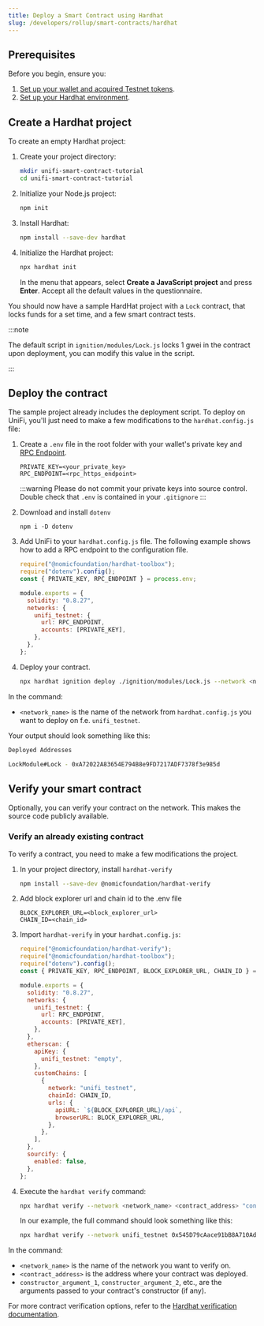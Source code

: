 ```yaml
---
title: Deploy a Smart Contract using Hardhat
slug: /developers/rollup/smart-contracts/hardhat
---
```


## Prerequisites

Before you begin, ensure you:

1. [Set up your wallet and acquired Testnet tokens](developers/getting-started/acquire-testnet-tokens.md).
2. [Set up your Hardhat environment](https://hardhat.org/tutorial/setting-up-the-environment#2.-setting-up-the-environment).

## Create a Hardhat project

To create an empty Hardhat project:

1. Create your project directory:

   ```bash
   mkdir unifi-smart-contract-tutorial
   cd unifi-smart-contract-tutorial
   ```

2. Initialize your Node.js project:

   ```bash
   npm init
   ```

3. Install Hardhat:

   ```bash
   npm install --save-dev hardhat
   ```

4. Initialize the Hardhat project:

   ```bash
   npx hardhat init
   ```

   In the menu that appears, select **Create a JavaScript project** and press **Enter**. Accept all
   the default values in the questionnaire.

You should now have a sample HardHat project with a `Lock` contract, that locks funds for a set time, and a few smart contract tests.

:::note

The default script in `ignition/modules/Lock.js` locks 1 gwei in the contract upon deployment, you can modify this
value in the script.

:::

## Deploy the contract

The sample project already includes the deployment script. To deploy on UniFi, you'll just need to make
a few modifications to the `hardhat.config.js` file:

1. Create a `.env` file in the root folder with your wallet's private key and [RPC Endpoint](../../reference/rpc-endpoints.md).

   ```
   PRIVATE_KEY=<your_private_key>
   RPC_ENDPOINT=<rpc_https_endpoint>
   ```

   :::warning
   Please do not commit your private keys into source control. Double check that `.env` is contained in your `.gitignore`
   :::

2. Download and install `dotenv`

   ```
   npm i -D dotenv
   ```

3. Add UniFi to your `hardhat.config.js` file. The following example shows how to add a RPC endpoint to the configuration file.

   ```javascript
   require("@nomicfoundation/hardhat-toolbox");
   require("dotenv").config();
   const { PRIVATE_KEY, RPC_ENDPOINT } = process.env;

   module.exports = {
     solidity: "0.8.27",
     networks: {
       unifi_testnet: {
         url: RPC_ENDPOINT,
         accounts: [PRIVATE_KEY],
       },
     },
   };
   ```

4. Deploy your contract.

   ```bash
   npx hardhat ignition deploy ./ignition/modules/Lock.js --network <network_name>
   ```

In the command:

- `<network_name>` is the name of the network from `hardhat.config.js` you want to deploy on f.e. `unifi_testnet`.

Your output should look something like this:

```bash
Deployed Addresses

LockModule#Lock - 0xA72022A83654E794B8e9FD7217ADF7378f3e985d
```

## Verify your smart contract

Optionally, you can verify your contract on the network. This makes the source code publicly available.

### Verify an already existing contract

To verify a contract, you need to make a few modifications the project.

1. In your project directory, install `hardhat-verify`
   ```bash
   npm install --save-dev @nomicfoundation/hardhat-verify
   ```
2. Add block explorer url and chain id to the .env file
   ```
   BLOCK_EXPLORER_URL=<block_explorer_url>
   CHAIN_ID=<chain_id>
   ```
3. Import `hardhat-verify` in your `hardhat.config.js`:

   ```javascript
   require("@nomicfoundation/hardhat-verify");
   require("@nomicfoundation/hardhat-toolbox");
   require("dotenv").config();
   const { PRIVATE_KEY, RPC_ENDPOINT, BLOCK_EXPLORER_URL, CHAIN_ID } = process.env;

   module.exports = {
     solidity: "0.8.27",
     networks: {
       unifi_testnet: {
         url: RPC_ENDPOINT,
         accounts: [PRIVATE_KEY],
       },
     },
     etherscan: {
       apiKey: {
         unifi_testnet: "empty",
       },
       customChains: [
         {
           network: "unifi_testnet",
           chainId: CHAIN_ID,
           urls: {
             apiURL: `${BLOCK_EXPLORER_URL}/api`,
             browserURL: BLOCK_EXPLORER_URL,
           },
         },
       ],
     },
     sourcify: {
       enabled: false,
     },
   };
   ```

4. Execute the `hardhat verify` command:

   ```bash
   npx hardhat verify --network <network_name> <contract_address> "constructor_argument_1" "constructor_argument_2" ...
   ```

   In our example, the full command should look something like this:

   ```bash
   npx hardhat verify --network unifi_testnet 0x545D79cAace91bB8A710Ad2ee4e50B01d87bB6Ff 123456
   ```

In the command:

- `<network_name>` is the name of the network you want to verify on.
- `<contract_address>` is the address where your contract was deployed.
- `constructor_argument_1`, `constructor_argument_2`, etc., are the arguments passed to your contract's constructor (if any).

For more contract verification options, refer to the [Hardhat verification documentation](https://hardhat.org/plugins/nomiclabs-hardhat-etherscan.html).
